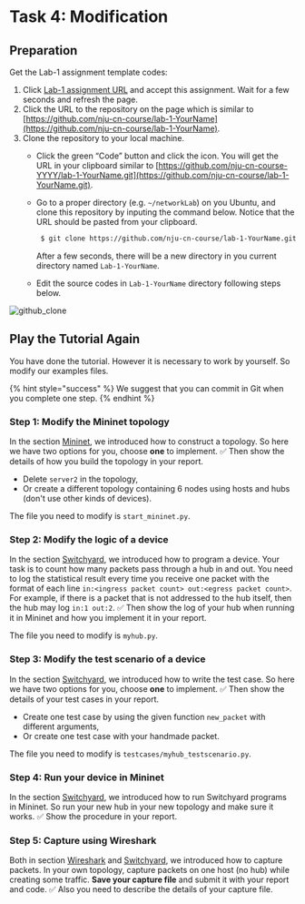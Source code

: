 # Task 4: Modification

## Preparation

Get the Lab-1 assignment template codes:

1. Click [Lab-1 assignment URL](https://classroom.github.com/a/XHb80MIt) and accept this assignment. Wait for a few seconds and refresh the page.
2. Click the URL to the repository on the page which is similar to [https://github.com/nju-cn-course/lab-1-YourName](https://github.com/nju-cn-course/lab-1-YourName).
3. Clone the repository to your local machine.
   * Click the green “Code” button and click the icon. You will get the URL in your clipboard similar to [https://github.com/nju-cn-course-YYYY/lab-1-YourName.git](https://github.com/nju-cn-course/lab-1-YourName.git).
   *   Go to a proper directory (e.g. `~/networkLab`) on you Ubuntu, and clone this repository by inputing the command below. Notice that the URL should be pasted from your clipboard.

       ```bash
        $ git clone https://github.com/nju-cn-course/lab-1-YourName.git
       ```

       After a few seconds, there will be a new directory in you current directory named `Lab-1-YourName`.
   * Edit the source codes in `Lab-1-YourName` directory following steps below.

![github\_clone](../.gitbook/assets/github\_clone.png)

## Play the Tutorial Again

You have done the tutorial. However it is necessary to work by yourself. So modify our examples files.

{% hint style="success" %}
We suggest that you can commit in Git when you complete one step.
{% endhint %}

### Step 1: Modify the Mininet topology

In the section [Mininet](workflow/mininet.md), we introduced how to construct a topology. So here we have two options for you, choose **one** to implement. ✅ Then show the details of how you build the topology in your report.

* Delete `server2` in the topology,
* Or create a different topology containing 6 nodes using hosts and hubs (don't use other kinds of devices).

The file you need to modify is `start_mininet.py`.

### Step 2: Modify the logic of a device

In the section [Switchyard](workflow/switchyard.md), we introduced how to program a device. Your task is to count how many packets pass through a hub in and out. You need to log the statistical result every time you receive one packet with the format of each line `in:<ingress packet count> out:<egress packet count>`. For example, if there is a packet that is not addressed to the hub itself, then the hub may log `in:1 out:2`. ✅ Then show the log of your hub when running it in Mininet and how you implement it in your report.

The file you need to modify is `myhub.py`.

### Step 3: Modify the test scenario of a device

In the section [Switchyard](workflow/switchyard.md), we introduced how to write the test case. So here we have two options for you, choose **one** to implement. ✅ Then show the details of your test cases in your report.

* Create one test case by using the given function `new_packet` with different arguments,
* Or create one test case with your handmade packet.

The file you need to modify is `testcases/myhub_testscenario.py`.

### Step 4: Run your device in Mininet

In the section [Switchyard](workflow/switchyard.md), we introduced how to run Switchyard programs in Mininet. So run your new hub in your new topology and make sure it works. ✅ Show the procedure in your report.

### Step 5: Capture using Wireshark

Both in section [Wireshark](workflow/wireshark.md) and [Switchyard](workflow/switchyard.md), we introduced how to capture packets. In your own topology, capture packets on one host (no hub) while creating some traffic. **Save your capture file** and submit it with your report and code. ✅ Also you need to describe the details of your capture file.
